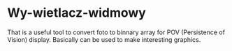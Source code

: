 # Wy-wietlacz-widmowy

That is a useful tool to convert foto to binnary array for POV (Persistence of Vision) display.
Basically can be used to make interesting graphics.
